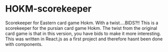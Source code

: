 # HOKM-scorekeeper
Scorekeeper for Eastern card game Hokm. With a twist....BIDS?!!
This is a scorekeeper for the pursian card game Hokm. The twist from the 
original card game is that in this version, you have bids to make it more
interesting. This was written in React.js as a first project and therefore hasnt 
been done with components.
